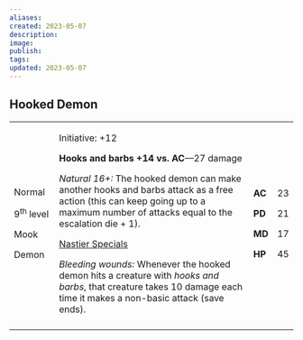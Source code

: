 ```yaml
---
aliases: 
created: 2023-05-07
description: 
image: 
publish: 
tags: 
updated: 2023-05-07
---
```


## Hooked Demon

<table>
<colgroup>
<col style="width: 16%" />
<col style="width: 72%" />
<col style="width: 5%" />
<col style="width: 5%" />
</colgroup>
<tbody>
<tr class="odd">
<td><p>Normal</p>
<p>9<sup>th</sup> level</p>
<p>Mook</p>
<p>Demon</p></td>
<td><p>Initiative: +12</p>
<p><strong>Hooks and barbs +14 vs. AC</strong>—27 damage</p>
<p><em>Natural 16+:</em> The hooked demon can make another hooks and
barbs attack as a free action (this can keep going up to a maximum
number of attacks equal to the escalation die + 1).</p>
<p><u>Nastier Specials</u></p>
<p><em>Bleeding wounds:</em> Whenever the hooked demon hits a creature
with <em>hooks and barbs</em>, that creature takes 10 damage each time
it makes a non-basic attack (save ends).</p></td>
<td><p><strong>AC</strong></p>
<p><strong>PD</strong></p>
<p><strong>MD</strong></p>
<p><strong>HP</strong></p></td>
<td><p>23</p>
<p>21</p>
<p>17</p>
<p>45</p></td>
</tr>
<tr class="even">
<td></td>
<td></td>
<td></td>
<td></td>
</tr>
</tbody>
</table>

